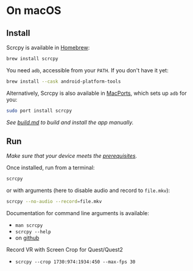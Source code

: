 # On macOS

## Install

Scrcpy is available in [Homebrew]:

```bash
brew install scrcpy
```

[Homebrew]: https://brew.sh/

You need `adb`, accessible from your `PATH`. If you don't have it yet:

```bash
brew install --cask android-platform-tools
```

Alternatively, Scrcpy is also available in [MacPorts], which sets up `adb` for you:

```bash
sudo port install scrcpy
```

[MacPorts]: https://www.macports.org/

_See [build.md](build.md) to build and install the app manually._


## Run

_Make sure that your device meets the [prerequisites](/README.md#prerequisites)._

Once installed, run from a terminal:

```bash
scrcpy
```

or with arguments (here to disable audio and record to `file.mkv`):

```bash
scrcpy --no-audio --record=file.mkv
```

Documentation for command line arguments is available:
 - `man scrcpy`
 - `scrcpy --help`
 - on [github](/README.md)


Record VR with Screen Crop for Quest/Quest2
- `scrcpy --crop 1730:974:1934:450 --max-fps 30`
